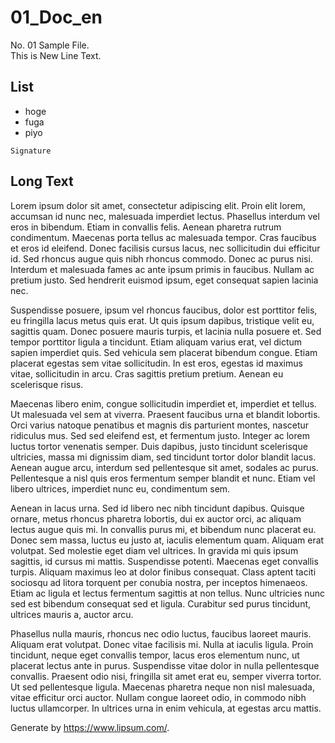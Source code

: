 # 01_Doc_en
No. 01 Sample File.  
This is New Line Text.

## List

- hoge
- fuga
- piyo

```
Signature
```

## Long Text

Lorem ipsum dolor sit amet, consectetur adipiscing elit. Proin elit lorem, accumsan id nunc nec, malesuada imperdiet lectus. Phasellus interdum vel eros in bibendum. Etiam in convallis felis. Aenean pharetra rutrum condimentum. Maecenas porta tellus ac malesuada tempor. Cras faucibus et eros id eleifend. Donec facilisis cursus lacus, nec sollicitudin dui efficitur id. Sed rhoncus augue quis nibh rhoncus commodo. Donec ac purus nisi. Interdum et malesuada fames ac ante ipsum primis in faucibus. Nullam ac pretium justo. Sed hendrerit euismod ipsum, eget consequat sapien lacinia nec.

Suspendisse posuere, ipsum vel rhoncus faucibus, dolor est porttitor felis, eu fringilla lacus metus quis erat. Ut quis ipsum dapibus, tristique velit eu, sagittis quam. Donec posuere mauris turpis, et lacinia nulla posuere et. Sed tempor porttitor ligula a tincidunt. Etiam aliquam varius erat, vel dictum sapien imperdiet quis. Sed vehicula sem placerat bibendum congue. Etiam placerat egestas sem vitae sollicitudin. In est eros, egestas id maximus vitae, sollicitudin in arcu. Cras sagittis pretium pretium. Aenean eu scelerisque risus.

Maecenas libero enim, congue sollicitudin imperdiet et, imperdiet et tellus. Ut malesuada vel sem at viverra. Praesent faucibus urna et blandit lobortis. Orci varius natoque penatibus et magnis dis parturient montes, nascetur ridiculus mus. Sed sed eleifend est, et fermentum justo. Integer ac lorem luctus tortor venenatis semper. Duis dapibus, justo tincidunt scelerisque ultricies, massa mi dignissim diam, sed tincidunt tortor dolor blandit lacus. Aenean augue arcu, interdum sed pellentesque sit amet, sodales ac purus. Pellentesque a nisl quis eros fermentum semper blandit et nunc. Etiam vel libero ultrices, imperdiet nunc eu, condimentum sem.

Aenean in lacus urna. Sed id libero nec nibh tincidunt dapibus. Quisque ornare, metus rhoncus pharetra lobortis, dui ex auctor orci, ac aliquam lectus augue quis mi. In convallis purus mi, et bibendum nunc placerat eu. Donec sem massa, luctus eu justo at, iaculis elementum quam. Aliquam erat volutpat. Sed molestie eget diam vel ultrices. In gravida mi quis ipsum sagittis, id cursus mi mattis. Suspendisse potenti. Maecenas eget convallis turpis. Aliquam maximus leo at dolor finibus consequat. Class aptent taciti sociosqu ad litora torquent per conubia nostra, per inceptos himenaeos. Etiam ac ligula et lectus fermentum sagittis at non tellus. Nunc ultricies nunc sed est bibendum consequat sed et ligula. Curabitur sed purus tincidunt, ultrices mauris a, auctor arcu.

Phasellus nulla mauris, rhoncus nec odio luctus, faucibus laoreet mauris. Aliquam erat volutpat. Donec vitae facilisis mi. Nulla at iaculis ligula. Proin tincidunt, neque eget convallis tempor, lacus eros elementum nunc, ut placerat lectus ante in purus. Suspendisse vitae dolor in nulla pellentesque convallis. Praesent odio nisi, fringilla sit amet erat eu, semper viverra tortor. Ut sed pellentesque ligula. Maecenas pharetra neque non nisl malesuada, vitae efficitur orci auctor. Nullam congue laoreet odio, in commodo nibh luctus ullamcorper. In ultrices urna in enim vehicula, at egestas arcu mattis.

Generate by https://www.lipsum.com/.
